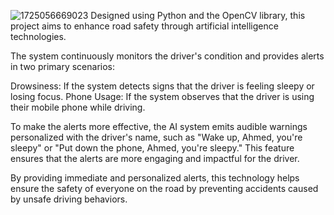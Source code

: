 ![1725056669023](https://github.com/user-attachments/assets/d3f1dbe0-2fe1-4967-bd03-bedfd6b339d9)
Designed using Python and the OpenCV library, this project aims to enhance road safety through artificial intelligence technologies.

The system continuously monitors the driver's condition and provides alerts in two primary scenarios:

Drowsiness: If the system detects signs that the driver is feeling sleepy or losing focus.
Phone Usage: If the system observes that the driver is using their mobile phone while driving.

To make the alerts more effective, the AI system emits audible warnings personalized with the driver's name, such as "Wake up, Ahmed, you're sleepy" or "Put down the phone, Ahmed, you're sleepy." This feature ensures that the alerts are more engaging and impactful for the driver.

By providing immediate and personalized alerts, this technology helps ensure the safety of everyone on the road by preventing accidents caused by unsafe driving behaviors.
